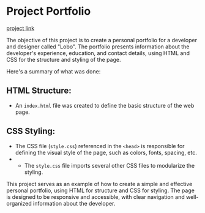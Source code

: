 # Project Portfolio

[project link](https://jotaemecortat.github.io/origamid/HTML-e-CSS-para-Iniciantes/0701_project-portfolio/)

The objective of this project is to create a personal portfolio for a developer and designer called "Lobo". The portfolio presents information about the developer's experience, education, and contact details, using HTML and CSS for the structure and styling of the page.

Here's a summary of what was done:

## HTML Structure:

- An `index.html` file was created to define the basic structure of the web page.

## CSS Styling:

- The CSS file (`style.css`) referenced in the `<head>` is responsible for defining the visual style of the page, such as colors, fonts, spacing, etc.
- - The `style.css` file imports several other CSS files to modularize the styling.

This project serves as an example of how to create a simple and effective personal portfolio, using HTML for structure and CSS for styling. The page is designed to be responsive and accessible, with clear navigation and well-organized information about the developer.
